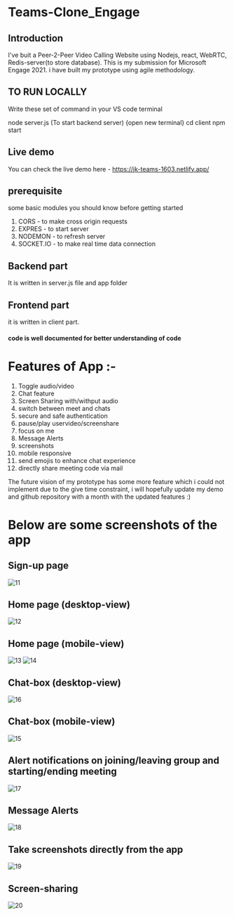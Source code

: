 # Teams-Clone_Engage

## Introduction

I've buit a Peer-2-Peer Video Calling Website using Nodejs, react, WebRTC, Redis-server(to store database).
This is my submission for Microsoft Engage 2021.
i have built my prototype using agile methodology.

## TO RUN LOCALLY
Write these set of command in your VS code terminal

node server.js (To start backend server)
{open new terminal}
cd client
npm start

## Live demo
You can check the live demo here - https://jk-teams-1603.netlify.app/

## prerequisite
some basic modules you should know before getting started

1. CORS - to make cross origin requests
2. EXPRES - to start server
3. NODEMON - to refresh server
4. SOCKET.IO - to make real time data connection

## Backend part

It is written in server.js file and app folder

## Frontend part

it is written in client part.

#### code is well documented for better understanding of code

# Features of App :-
1. Toggle audio/video
2. Chat feature
3. Screen Sharing with/withput audio
4. switch between meet and chats
5. secure and safe authentication
6. pause/play uservideo/screenshare
7. focus on me
8. Message Alerts
9. screenshots
10. mobile responsive
11. send emojis to enhance chat experience
12. directly share meeting code via mail

The future vision of my prototype has some more feature which i could not implement due to the give time constraint,
i will hopefully update my demo and github repository with a month with the updated features :)

# Below are some screenshots of the app
## Sign-up page
![11](https://user-images.githubusercontent.com/68242845/125506626-17e3d278-a0ce-420a-80a9-930fe2b7ecf1.PNG)



## Home page (desktop-view)
![12](https://user-images.githubusercontent.com/68242845/125506940-85a38d21-66ee-4a73-b4ff-44d15ef6ed98.PNG)



##  Home page (mobile-view)
![13](https://user-images.githubusercontent.com/68242845/125506648-3ab82c4f-50b5-47d8-b6e2-316aa63d83c1.PNG)
![14](https://user-images.githubusercontent.com/68242845/125506653-42474504-2225-4018-9e44-d5d2a1d1aa9b.PNG)


## Chat-box (desktop-view)
![16](https://user-images.githubusercontent.com/68242845/125506674-81be36a6-dcb3-4241-99b0-41b75b2028e2.PNG)


## Chat-box (mobile-view)
![15](https://user-images.githubusercontent.com/68242845/125506667-ceb5438d-5812-4220-a885-11b6bcf5e3f9.PNG)

## Alert notifications on joining/leaving group and starting/ending meeting
![17](https://user-images.githubusercontent.com/68242845/125506680-d365c4b5-d64f-4a94-8d3f-2dfcb25c6d88.PNG)

## Message Alerts
![18](https://user-images.githubusercontent.com/68242845/125506690-2f5abde9-651c-4aa3-91c5-627648f36df4.PNG)

## Take screenshots directly from the app
![19](https://user-images.githubusercontent.com/68242845/125507009-bfea5e64-a79d-4efb-9a3f-79e2e26ce5b1.PNG)

## Screen-sharing
![20](https://user-images.githubusercontent.com/68242845/125506724-1cd9bdc5-4bf1-4425-bf29-7cc23c067381.PNG)





